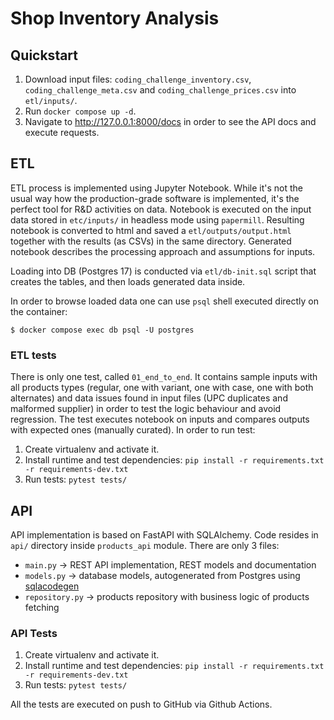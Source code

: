 # Shop Inventory Analysis

## Quickstart

1. Download input files: `coding_challenge_inventory.csv`, `coding_challenge_meta.csv` and `coding_challenge_prices.csv` into `etl/inputs/`.
2. Run `docker compose up -d`.
3. Navigate to http://127.0.0.1:8000/docs in order to see the API docs and execute requests.

## ETL

ETL process is implemented using Jupyter Notebook. While it's not the usual way how the production-grade
software is implemented, it's the perfect tool for R&D activities on data. Notebook is executed on the
input data stored in `etc/inputs/` in headless mode using `papermill`. Resulting notebook is converted
to html and saved a `etl/outputs/output.html` together with the results (as CSVs) in the same directory.
Generated notebook describes the processing approach and assumptions for inputs.

Loading into DB (Postgres 17) is conducted via `etl/db-init.sql` script that creates the tables, and
then loads generated data inside.

In order to browse loaded data one can use `psql` shell executed directly on the container:

```
$ docker compose exec db psql -U postgres
```

### ETL tests

There is only one test, called `01_end_to_end`. It contains sample inputs with all products types (regular, one with variant, one with case, one with both alternates) and data issues found in input files (UPC duplicates and malformed supplier) in order to test the logic behaviour and avoid regression. The test executes notebook on inputs and compares outputs with expected ones (manually curated). In order to run test:

1. Create virtualenv and activate it.
2. Install runtime and test dependencies: `pip install -r requirements.txt -r requirements-dev.txt`
3. Run tests: `pytest tests/`

## API

API implementation is based on FastAPI with SQLAlchemy. Code resides in `api/` directory inside
`products_api` module. There are only 3 files:

* `main.py` -> REST API implementation, REST models and documentation
* `models.py` -> database models, autogenerated from Postgres using [sqlacodegen](https://github.com/agronholm/sqlacodegen)
* `repository.py` -> products repository with business logic of products fetching

### API Tests

1. Create virtualenv and activate it.
2. Install runtime and test dependencies: `pip install -r requirements.txt -r requirements-dev.txt`
3. Run tests: `pytest tests/`

All the tests are executed on push to GitHub via Github Actions.
